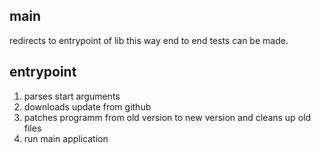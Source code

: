 ## main
redirects to entrypoint of lib this way end to end tests can be made.

## entrypoint
1. parses start arguments
2. downloads update from github
3. patches programm from old version to new version and cleans up old files
4. run main application
